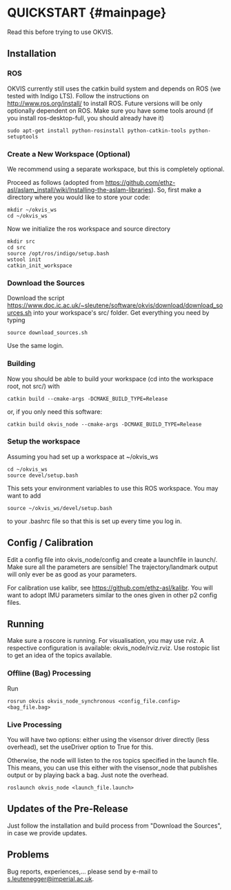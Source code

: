 QUICKSTART                         {#mainpage}
==========

Read this before trying to use OKVIS.

## Installation ##

### ROS ###

OKVIS currently still uses the catkin build system and depends on ROS (we tested with Indigo LTS). Follow the instructions on http://www.ros.org/install/ to install ROS. 
Future versions will be only optionally dependent on ROS.
Make sure you have some tools around (if you install ros-desktop-full, you should already have it)

    sudo apt-get install python-rosinstall python-catkin-tools python-setuptools

### Create a New Workspace (Optional) ###

We recommend using a separate workspace, but this is completely optional. 

Proceed as follows (adopted from https://github.com/ethz-asl/aslam_install/wiki/Installing-the-aslam-libraries).
So, first make a directory where you would like to store your code:

    mkdir ~/okvis_ws
    cd ~/okvis_ws

Now we initialize the ros workspace and source directory

    mkdir src
    cd src
    source /opt/ros/indigo/setup.bash
    wstool init 
    catkin_init_workspace

### Download the Sources ###

Download the script https://www.doc.ic.ac.uk/~sleutene/software/okvis/download/download_sources.sh into your workspace's src/ folder.
Get everything you need by typing 

    source download_sources.sh

Use the same login.

### Building ###

Now you should be able to build your workspace (cd into the workspace root, not src/) with

    catkin build --cmake-args -DCMAKE_BUILD_TYPE=Release

or, if you only need this software:

    catkin build okvis_node --cmake-args -DCMAKE_BUILD_TYPE=Release

### Setup the workspace ###

Assuming you had set up a workspace at ~/okvis_ws

    cd ~/okvis_ws
    source devel/setup.bash

This sets your environment variables to use this ROS workspace. You may want to add

    source ~/okvis_ws/devel/setup.bash

to your .bashrc file so that this is set up every time you log in.

## Config / Calibration ##

Edit a config file into okvis_node/config and create a launchfile in launch/.
Make sure all the parameters are sensible! The trajectory/landmark output will only ever be as good as your parameters. 

For calibration use kalibr, see https://github.com/ethz-asl/kalibr.
You will want to adopt IMU parameters similar to the ones given in other p2 config files.

## Running ##

Make sure a roscore is running. For visualisation, you may use rviz. A respective configuration is available: okvis_node/rviz.rviz. 
Use rostopic list to get an idea of the topics available.

### Offline (Bag) Processing ##

Run

    rosrun okvis okvis_node_synchronous <config_file.config> <bag_file.bag>

### Live Processing ##

You will have two options: either using the visensor driver directly (less overhead), set the useDriver option to True for this.

Otherwise, the node will listen to the ros topics specified in the launch file. This means, you can use this either with the visensor_node that publishes output or by playing back a bag. Just note the overhead.

    roslaunch okvis_node <launch_file.launch>

## Updates of the Pre-Release ##

Just follow the installation and build process from "Download the Sources", in case we provide updates.

## Problems ##

Bug reports, experiences,... please send by e-mail to s.leutenegger@imperial.ac.uk.
